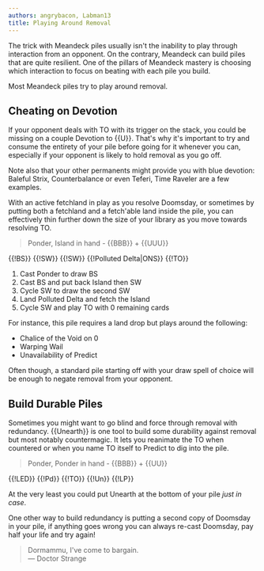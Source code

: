 ```yaml
---
authors: angrybacon, Labman13
title: Playing Around Removal
---
```


The trick with Meandeck piles usually isn't the inability to play through
interaction from an opponent. On the contrary, Meandeck can build piles that are
quite resilient. One of the pillars of Meandeck mastery is choosing which
interaction to focus on beating with each pile you build.

Most Meandeck piles try to play around removal.

## Cheating on Devotion

If your opponent deals with TO with its trigger on the stack, you could be
missing on a couple Devotion to {{U}}. That's why it's important to try and
consume the entirety of your pile before going for it whenever you can,
especially if your opponent is likely to hold removal as you go off.

Note also that your other permanents might provide you with blue devotion:
Baleful Strix, Counterbalance or even Teferi, Time Raveler are a few examples.

With an active fetchland in play as you resolve Doomsday, or sometimes by
putting both a fetchland and a fetch'able land inside the pile, you can
effectively thin further down the size of your library as you move towards
resolving TO.

> Ponder, Island in hand - {{BBB}} + {{UUU}}

<row variant="pile">{{!BS}} {{!SW}} {{!SW}} {{!Polluted Delta|ONS}} {{!TO}}</row>

1. Cast Ponder to draw BS
1. Cast BS and put back Island then SW
1. Cycle SW to draw the second SW
1. Land Polluted Delta and fetch the Island
1. Cycle SW and play TO with 0 remaining cards

For instance, this pile requires a land drop but plays around the following:

- Chalice of the Void on 0
- Warping Wail
- Unavailability of Predict

Often though, a standard pile starting off with your draw spell of choice will
be enough to negate removal from your opponent.

## Build Durable Piles

Sometimes you might want to go blind and force through removal with redundancy.
{{Unearth}} is one tool to build some durability against removal but most
notably countermagic. It lets you reanimate the TO when countered or when you
name TO itself to Predict to dig into the pile.

> Ponder, Ponder in hand - {{BBB}} + {{UU}}

<row variant="pile">{{!LED}} {{!Pd}} {{!TO}} {{!Un}} {{!LP}}</row>

At the very least you could put Unearth at the bottom of your pile *just in
case*.

One other way to build redundancy is putting a second copy of Doomsday in your
pile, if anything goes wrong you can always re-cast Doomsday, pay half your life
and try again!

> Dormammu, I've come to bargain.  
> — Doctor Strange
